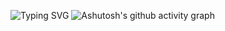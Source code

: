 ![Typing SVG](https://readme-typing-svg.demolab.com/?lines=Welcome;Wominjeka)
![Ashutosh's github activity graph](https://github-readme-activity-graph.vercel.app/graph?username=Tianze-Unimelb)
